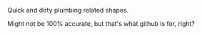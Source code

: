 Quick and dirty plumbing related shapes.

Might not be 100% accurate, but that's what github is for, right?
